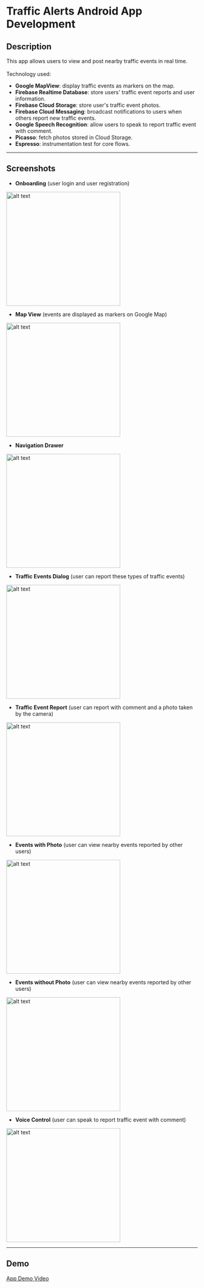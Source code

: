 # Traffic Alerts Android App Development

## Description
This app allows users to view and post nearby traffic events in real time. <br> <br>
Technology used: <br>
- **Google MapView**: display traffic events as markers on the map.
- **Firebase Realtime Database**: store users' traffic event reports and user information.
- **Firebase Cloud Storage**: store user's traffic event photos.
- **Firebase Cloud Messaging**: broadcast notifications to users when others report new traffic events.
- **Google Speech Recognition**: allow users to speak to report traffic event with comment.
- **Picasso**: fetch photos stored in Cloud Storage.
- **Espresso**: instrumentation test for core flows.

---

## Screenshots
- **Onboarding** (user login and user registration) <br/>
<img src="https://github.com/jiaweizhu830/Traffic-Alerts-Android-App-Development/blob/master/images/onboarding.png" alt="alt text" width="300">

- **Map View** (events are displayed as markers on Google Map) <br/>
<img src="https://github.com/jiaweizhu830/Traffic-Alerts-Android-App-Development/blob/master/images/map.png" alt="alt text" width="300">

- **Navigation Drawer** <br/>
<img src="https://github.com/jiaweizhu830/Traffic-Alerts-Android-App-Development/blob/master/images/drawer.png" alt="alt text" width="300">

- **Traffic Events Dialog** (user can report these types of traffic events) <br/>
<img src="https://github.com/jiaweizhu830/Traffic-Alerts-Android-App-Development/blob/master/images/dialog_type.png" alt="alt text" width="300">

- **Traffic Event Report** (user can report with comment and a photo taken by the camera) <br/>
<img src="https://github.com/jiaweizhu830/Traffic-Alerts-Android-App-Development/blob/master/images/dialog_spec.png" alt="alt text" width="300">

- **Events with Photo** (user can view nearby events reported by other users) <br/>
<img src="https://github.com/jiaweizhu830/Traffic-Alerts-Android-App-Development/blob/master/images/traffic.png" alt="alt text" width="300">

- **Events without Photo** (user can view nearby events reported by other users) <br/>
<img src="https://github.com/jiaweizhu830/Traffic-Alerts-Android-App-Development/blob/master/images/construction.png" alt="alt text" width="300">

- **Voice Control** (user can speak to report traffic event with comment) <br/>
<img src="https://github.com/jiaweizhu830/Traffic-Alerts-Android-App-Development/blob/master/images/voice.png" alt="alt text" width="300">

---

## Demo
[App Demo Video](https://github.com/jiaweizhu830/Traffic-Alerts-Android-App-Development/tree/master/videos) <br>
